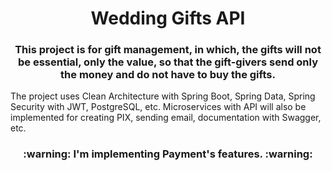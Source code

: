<h1 align="center">Wedding Gifts API</h1>

<h3 align="center">This project is for gift management, in which, the gifts will not be essential, only the value, so that the gift-givers send only the money and do not have to buy the gifts.</h3>

<p>The project uses Clean Architecture with Spring Boot, Spring Data, Spring Security with JWT, PostgreSQL, etc. Microservices with API will also be implemented for creating PIX, sending email, documentation with Swagger, etc.</p>

<h3 align="center"> :warning: I'm implementing Payment's features. :warning: </h3>
